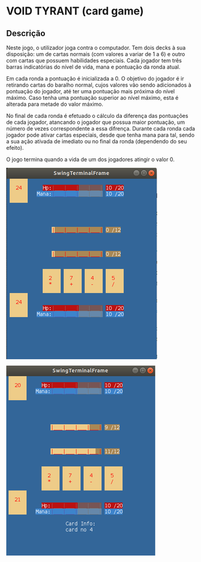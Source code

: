 
# VOID TYRANT (card game)

## Descrição

Neste jogo, o utilizador joga contra o computador. Tem dois decks à sua disposição: um de cartas normais (com valores a variar de 1 a 6) e outro com cartas que possuem habilidades especiais. Cada jogador tem três barras indicatórias do nível de vida, mana e pontuação da ronda atual.

Em cada ronda a pontuação é inicializada a 0. O objetivo do jogador é ir retirando cartas do baralho normal, cujos valores vão sendo adicionados à pontuação do jogador, até ter uma pontuação mais próxima do nível máximo. Caso tenha uma pontuação superior ao nível máximo, esta é alterada para metade do valor máximo.

No final de cada ronda é efetuado o cálculo da diferença das pontuações de cada jogador, atancando o jogador que possua maior pontuação, um número de vezes correspondente a essa difrença.
Durante cada ronda cada jogador pode ativar cartas especiais, desde que tenha mana para tal, sendo a sua ação ativada de imediato ou no final da ronda (dependendo do seu efeito).

O jogo termina quando a vida de um dos jogadores atingir o valor 0.

![](docs/img1.png)

![](docs/img2.png)
